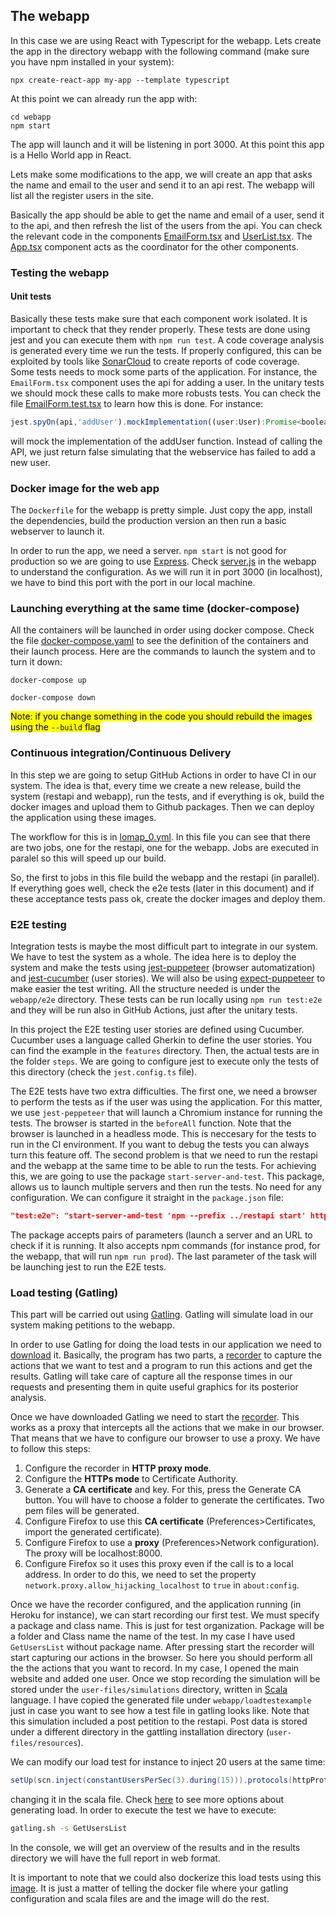 ## The webapp

In this case we are using React with Typescript for the webapp. Lets create the app in the directory webapp with the
following command (make sure you have npm installed in your system):

```console
npx create-react-app my-app --template typescript
```

At this point we can already run the app with:

```console
cd webapp
npm start
```

The app will launch and it will be listening in port 3000. At this point this app is a Hello World app in React.

Lets make some modifications to the app, we will create an app that asks the name and email to the user and send it to
an api rest. The webapp will list all the register users in the site.

Basically the app should be able to get the name and email of a user, send it to the api, and then refresh the list of
the users from the api. You can check the relevant code in the components [EmailForm.tsx](src/components/EmailForm.tsx)
and [UserList.tsx](src/components/UserList.tsx). The [App.tsx](src/App.tsx) component acts as the coordinator for the
other components.

### Testing the webapp

#### Unit tests

Basically these tests make sure that each component work isolated. It is important to check that they render properly.
These tests are done using jest and you can execute them with `npm run test`. A code coverage analysis is generated
every time we run the tests. If properly configured, this can be exploited by tools
like [SonarCloud](https://sonarcloud.io/) to create reports of code coverage.
Some tests needs to mock some parts of the application. For instance, the `EmailForm.tsx` component uses the api for
adding a user. In the unitary tests we should mock these calls to make more robusts tests. You can check the
file [EmailForm.test.tsx](src/components/EmailForm.test.tsx) to learn how this is done.
For instance:

```javascript
jest.spyOn(api,'addUser').mockImplementation((user:User):Promise<boolean> => Promise.resolve(false))
```

will mock the implementation of the addUser function. Instead of calling the API, we just return false simulating that
the webservice has failed to add a new user.

### Docker image for the web app

The `Dockerfile` for the webapp is pretty simple. Just copy the app, install the dependencies, build the production
version an then run a basic webserver to launch it.

In order to run the app, we need a server. `npm start` is not good for production so we are going to
use [Express](https://expressjs.com/es/). Check [server.js](webapp/server.ts) in the webapp to understand the
configuration. As we will run it in port 3000 (in localhost), we have to bind this port with the port in our local
machine.

### Launching everything at the same time (docker-compose)

All the containers will be launched in order using docker compose. Check the
file [docker-compose.yaml](docker-compose.yaml) to see the definition of the containers and their launch process. Here
are the commands to launch the system and to turn it down:

```
docker-compose up
```

```
docker-compose down
```

<mark>Note: if you change something in the code you should rebuild the images using the `--build` flag</mark>

### Continuous integration/Continuous Delivery

In this step we are going to setup GitHub Actions in order to have CI in our system. The idea is that, every time we
create a new release, build the system (restapi and webapp), run the tests, and if everything is ok, build the docker
images and upload them to Github packages. Then we can deploy the application using these images.

The workflow for this is in [lomap_0.yml](.github/workflow/lomap_0.yml). In this file you can see that there are two
jobs, one for the restapi, one for the webapp. Jobs are executed in paralel so this will speed up our build.

So, the first to jobs in this file build the webapp and the restapi (in parallel). If everything goes well, check the
e2e tests (later in this document) and if these acceptance tests pass ok, create the docker images and deploy them.

### E2E testing

Integration tests is maybe the most difficult part to integrate in our system. We have to test the system as a whole.
The idea here is to deploy the system and make the tests
using [jest-puppeteer](https://github.com/smooth-code/jest-puppeteer) (browser automatization)
and [jest-cucumber](https://www.npmjs.com/package/jest-cucumber) (user stories). We will also be
using [expect-puppeteer](https://www.npmjs.com/package/expect-puppeteer) to make easier the test writing. All the
structure needed is under the `webapp/e2e` directory. These tests can be run locally using `npm run test:e2e` and they
will be run also in GitHub Actions, just after the unitary tests.

In this project the E2E testing user stories are defined using Cucumber. Cucumber uses a language called Gherkin to
define the user stories. You can find the example in the `features` directory. Then, the actual tests are in the
folder `steps`. We are going to configure jest to execute only the tests of this directory (check the `jest.config.ts`
file).

The E2E tests have two extra difficulties. The first one, we need a browser to perform the tests as if the user was
using the application. For this matter, we use `jest-peppeteer` that will launch a Chromium instance for running the
tests. The browser is started in the `beforeAll` function. Note that the browser is launched in a headless mode. This is
neccesary for the tests to run in the CI environment. If you want to debug the tests you can always turn this feature
off. The second problem is that we need to run the restapi and the webapp at the same time to be able to run the tests.
For achieving this, we are going to use the package `start-server-and-test`. This package, allows us to launch multiple
servers and then run the tests. No need for any configuration. We can configure it straight in the `package.json` file:

```json
"test:e2e": "start-server-and-test 'npm --prefix ../restapi start' http://localhost:5000/api/users/list prod 3000 'cd e2e && jest'"
```

The package accepts pairs of parameters (launch a server and an URL to check if it is running. It also accepts npm
commands (for instance prod, for the webapp, that will run `npm run prod`). The last parameter of the task will be
launching jest to run the E2E tests.

### Load testing (Gatling)

This part will be carried out using [Gatling](https://gatling.io/). Gatling will simulate load in our system making
petitions to the webapp.

In order to use Gatling for doing the load tests in our application we need
to [download](https://gatling.io/open-source/start-testing/) it. Basically, the program has two parts,
a [recorder](https://gatling.io/docs/current/http/recorder) to capture the actions that we want to test and a program to
run this actions and get the results. Gatling will take care of capture all the response times in our requests and
presenting them in quite useful graphics for its posterior analysis.

Once we have downloaded Gatling we need to start the [recorder](https://gatling.io/docs/current/http/recorder). This
works as a proxy that intercepts all the actions that we make in our browser. That means that we have to configure our
browser to use a proxy. We have to follow this steps:

1. Configure the recorder in **HTTP proxy mode**.
2. Configure the **HTTPs mode** to Certificate Authority.
3. Generate a **CA certificate** and key. For this, press the Generate CA button. You will have to choose a folder to
   generate the certificates. Two pem files will be generated.
4. Configure Firefox to use this **CA certificate** (Preferences>Certificates, import the generated certificate).
5. Configure Firefox to use a **proxy** (Preferences>Network configuration). The proxy will be localhost:8000.
6. Configure Firefox so it uses this proxy even if the call is to a local address. In order to do this, we need to set
   the property `network.proxy.allow_hijacking_localhost` to `true` in `about:config`.

Once we have the recorder configured, and the application running (in Heroku for instance), we can start recording our
first test. We must specify a package and class name. This is just for test organization. Package will be a folder and
Class name the name of the test. In my case I have used `GetUsersList` without package name. After pressing start the
recorder will start capturing our actions in the browser. So here you should perform all the the actions that you want
to record. In my case, I opened the main website and added one user. Once we stop recording the simulation will be
stored under the `user-files/simulations` directory, written in [Scala](https://www.scala-lang.org/) language. I have
copied the generated file under `webapp/loadtestexample` just in case you want to see how a test file in gatling looks
like. Note that this simulation included a post petition to the restapi. Post data is stored under a different directory
in the gattling installation directory (`user-files/resources`).

We can modify our load test for instance to inject 20 users at the same time:

```scala
setUp(scn.inject(constantUsersPerSec(3).during(15))).protocols(httpProtocol)
```

changing it in the scala file. Check [here](https://gatling.io/docs/gatling/reference/current/core/injection/) to see
more options about generating load.
In order to execute the test we have to execute:

```bash
gatling.sh -s GetUsersList
```

In the console, we will get an overview of the results and in the results directory we will have the full report in web
format.

It is important to note that we could also dockerize this load tests using
this [image](https://hub.docker.com/r/denvazh/gatling). It is just a matter of telling the docker file where your
gatling configuration and scala files are and the image will do the rest.
